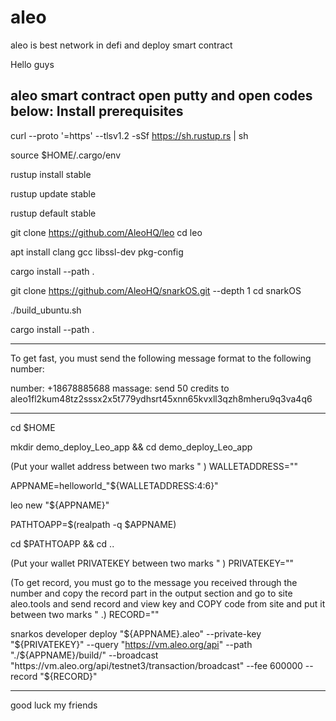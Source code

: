 # aleo
aleo is best network in defi and deploy smart contract

Hello guys

aleo smart contract
open putty and open codes below:
Install prerequisites
------------------------------------------------------------------
curl --proto '=https' --tlsv1.2 -sSf https://sh.rustup.rs | sh

source $HOME/.cargo/env

rustup install stable

rustup update stable

rustup default stable

git clone https://github.com/AleoHQ/leo
cd leo

apt install clang gcc libssl-dev pkg-config

cargo install --path .

git clone https://github.com/AleoHQ/snarkOS.git --depth 1
cd snarkOS

./build_ubuntu.sh

cargo install --path .

------------------------------------------------------------------
To get fast, you must send the following message format to the following number:

number: +18678885688
massage: send 50 credits to aleo1fl2kum48tz2sssx2x5t779ydhsrt45xnn65kvxll3qzh8mheru9q3va4q6

------------------------------------------------------------------

cd $HOME

mkdir demo_deploy_Leo_app && cd demo_deploy_Leo_app

(Put your wallet address between two marks " )
WALLETADDRESS=""

APPNAME=helloworld_"${WALLETADDRESS:4:6}"

leo new "${APPNAME}"

PATHTOAPP=$(realpath -q $APPNAME)

cd $PATHTOAPP && cd ..

(Put your wallet PRIVATEKEY between two marks " )
PRIVATEKEY=""

(To get record, you must go to the message you received through the number and copy the record part in the output section and go to site aleo.tools and send record and view key and COPY code from site and put it between two marks  " .)
RECORD=""

snarkos developer deploy "${APPNAME}.aleo" --private-key "${PRIVATEKEY}" --query "https://vm.aleo.org/api" --path "./${APPNAME}/build/" --broadcast "https://vm.aleo.org/api/testnet3/transaction/broadcast" --fee 600000 --record "${RECORD}"

------------------------------------------------------------------
good luck my friends
